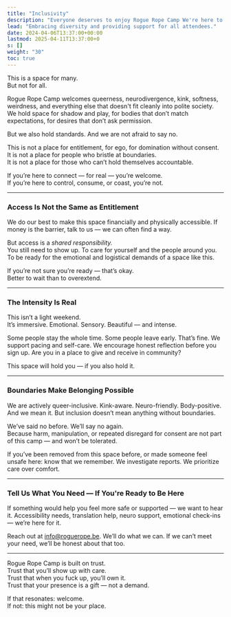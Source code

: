 ```yaml
---
title: "Inclusivity"
description: "Everyone deserves to enjoy Rogue Rope Camp We're here to ensure that happens."
lead: "Embracing diversity and providing support for all attendees."
date: 2024-04-06T13:37:00+00:00
lastmod: 2025-04-11T13:37:00+0
s: []
weight: "30"
toc: true
---
```


This is a space for many.  
But not for all.

Rogue Rope Camp welcomes queerness, neurodivergence, kink, softness, weirdness, and everything else that doesn't fit cleanly into polite society. We hold space for shadow and play, for bodies that don’t match expectations, for desires that don’t ask permission.

But we also hold standards. And we are not afraid to say no.

This is not a place for entitlement, for ego, for domination without consent.  
It is not a place for people who bristle at boundaries.  
It is not a place for those who can’t hold themselves accountable.

If you’re here to connect — for real — you’re welcome.  
If you’re here to control, consume, or coast, you’re not.

---

### Access Is Not the Same as Entitlement

We do our best to make this space financially and physically accessible. If money is the barrier, talk to us — we can often find a way.

But access is a *shared responsibility.*  
You still need to show up. To care for yourself and the people around you. To be ready for the emotional and logistical demands of a space like this.

If you’re not sure you’re ready — that’s okay.  
Better to wait than to overextend.

---

### The Intensity Is Real

This isn’t a light weekend.  
It’s immersive. Emotional. Sensory. Beautiful — and intense.

Some people stay the whole time. Some people leave early. That’s fine. We support pacing and self-care. We encourage honest reflection before you sign up. Are you in a place to give and receive in community?

This space will hold you — if you also hold it.

---

### Boundaries Make Belonging Possible

We are actively queer-inclusive. Kink-aware. Neuro-friendly. Body-positive. And we mean it. But inclusion doesn’t mean anything without boundaries.

We’ve said no before. We’ll say no again.  
Because harm, manipulation, or repeated disregard for consent are not part of this camp — and won’t be tolerated.

If you’ve been removed from this space before, or made someone feel unsafe here: know that we remember. We investigate reports. We prioritize care over comfort.

---

### Tell Us What You Need — If You're Ready to Be Here

If something would help you feel more safe or supported — we want to hear it. Accessibility needs, translation help, neuro support, emotional check-ins — we’re here for it.

Reach out at [info@roguerope.be](mailto:info@roguerope.be). We’ll do what we can. If we can’t meet your need, we’ll be honest about that too.

---

Rogue Rope Camp is built on trust.  
Trust that you’ll show up with care.  
Trust that when you fuck up, you’ll own it.  
Trust that your presence is a gift — not a demand.

If that resonates: welcome.  
If not: this might not be your place.